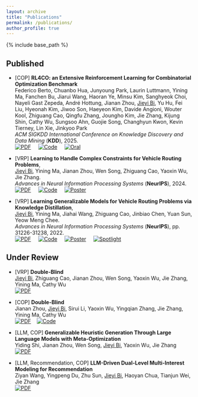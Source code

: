 ```yaml
---
layout: archive
title: "Publications"
permalink: /publications/
author_profile: true
---
```


<!-- {% if author.googlescholar %}
  You can also find my articles on <u><a href="{{author.googlescholar}}">my Google Scholar profile</a>.</u>
{% endif %} -->

{% include base_path %}

## Published

- [COP] **RL4CO: an Extensive Reinforcement Learning for Combinatorial Optimization Benchmark** \
   Federico Berto, Chuanbo Hua, Junyoung Park, Laurin Luttmann, Yining Ma, Fanchen Bu, Jiarui Wang, Haoran Ye, Minsu Kim, Sanghyeok Choi, Nayeli Gast Zepeda, André Hottung, Jianan Zhou, <u>Jieyi Bi</u>, Yu Hu, Fei Liu, Hyeonah Kim, Jiwoo Son, Haeyeon Kim, Davide Angioni, Wouter Kool, Zhiguang Cao, Qingfu Zhang, Joungho Kim, Jie Zhang, Kijung Shin, Cathy Wu, Sungsoo Ahn, Guojie Song, Changhyun Kwon, Kevin Tierney, Lin Xie, Jinkyoo Park \
*ACM SIGKDD International Conference on Knowledge Discovery and Data Mining* (**KDD**), 2025.  
  [![PDF](https://img.shields.io/badge/Download-PDF-brightgreen.svg)](https://arxiv.org/pdf/2306.17100)&nbsp;&nbsp;&nbsp;&nbsp;
  [![Code](https://img.shields.io/badge/GitHub-Code-blue.svg)](https://github.com/ai4co/rl4co)&nbsp;&nbsp;&nbsp;&nbsp;
  [![Oral](https://img.shields.io/badge/KDD-Oral-red.svg)]()

- [VRP] **Learning to Handle Complex Constraints for Vehicle Routing Problems**,  
<u>Jieyi Bi</u>, Yining Ma, Jianan Zhou, Wen Song, Zhiguang Cao, Yaoxin Wu, Jie Zhang.  
*Advances in Neural Information Processing Systems* (**NeurIPS**), 2024.\
[![PDF](https://img.shields.io/badge/Download-PDF-brightgreen.svg)](https://arxiv.org/pdf/2410.21066)&nbsp;&nbsp;&nbsp;&nbsp;
[![Code](https://img.shields.io/badge/GitHub-Code-blue.svg)](https://github.com/jieyibi/PIP-constraint)&nbsp;&nbsp;&nbsp;&nbsp;
[![Poster](https://img.shields.io/badge/NeurIPS-Poster-yellow.svg)](https://neurips.cc/virtual/2024/poster/95638)


- [VRP] **Learning Generalizable Models for Vehicle Routing Problems via Knowledge Distillation**,   
<u>Jieyi Bi</u>, Yining Ma, Jiahai Wang, Zhiguang Cao, Jinbiao Chen, Yuan Sun, Yeow Meng Chee.   
*Advances in Neural Information Processing Systems* (**NeurIPS**), pp. 31226-31238, 2022.  
   [![PDF](https://img.shields.io/badge/Download-PDF-brightgreen.svg)](https://arxiv.org/pdf/2210.07686)&nbsp;&nbsp;&nbsp;&nbsp;
  [![Code](https://img.shields.io/badge/GitHub-Code-blue.svg)](https://github.com/jieyibi/AMDKD)&nbsp;&nbsp;&nbsp;&nbsp;
  [![Poster](https://img.shields.io/badge/NeurIPS-Poster-yellow.svg)](https://neurips.cc/virtual/2022/poster/53726)&nbsp;&nbsp;&nbsp;&nbsp;
  [![Spotlight](https://img.shields.io/badge/NeurIPS-Spotlight-red.svg)](https://nips.cc/virtual/2022/spotlight/65189)


## Under Review

* [VRP] **Double-Blind** \
   <u>Jieyi Bi</u>, Zhiguang Cao, Jianan Zhou, Wen Song, Yaoxin Wu, Jie Zhang, Yining Ma, Cathy Wu \
   [![PDF](https://img.shields.io/badge/Download-Soon-brightgreen.svg)]()

* [COP] **Double-Blind** \
   Jianan Zhou, <u>Jieyi Bi</u>, Sirui Li, Yaoxin Wu, Yingqian Zhang, Jie Zhang, Yining Ma, Cathy Wu \
   [![PDF](https://img.shields.io/badge/Download-Soon-brightgreen.svg)]()&nbsp;&nbsp;&nbsp;&nbsp;[![Code](https://img.shields.io/badge/GitHub-Awesome_List-blue.svg)](https://github.com/ai4co/awesome-fm4co)

* [LLM, COP] **Generalizable Heuristic Generation Through Large Language Models with Meta-Optimization** \
   Yiding Shi, Jianan Zhou, Wen Song, <u>Jieyi Bi</u>, Yaoxin Wu, Jie Zhang \
   [![PDF](https://img.shields.io/badge/Download-PDF-brightgreen.svg)](https://arxiv.org/pdf/2505.20881)
  
* [LLM, Recommendation, COP] **LLM-Driven Dual-Level Multi-Interest Modeling for Recommendation** \
    Ziyan Wang, Yingpeng Du, Zhu Sun, <u>Jieyi Bi</u>, Haoyan Chua, Tianjun Wei, Jie Zhang \
  [![PDF](https://img.shields.io/badge/Download-PDF-brightgreen.svg)](https://arxiv.org/pdf/2507.10917)


